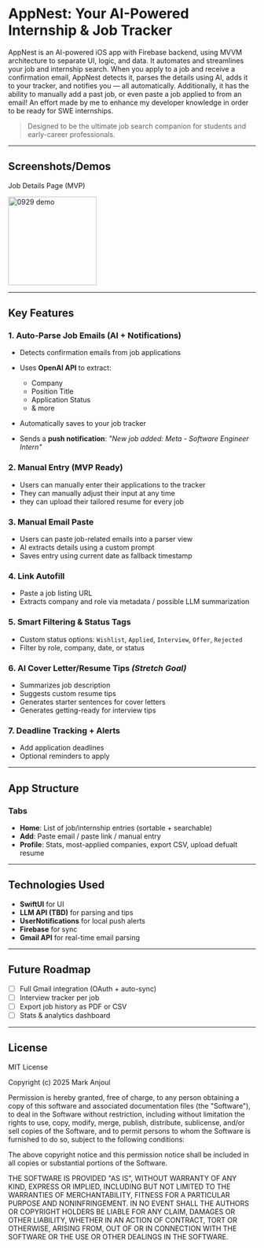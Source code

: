 # AppNest: Your AI-Powered Internship & Job Tracker

AppNest is an AI-powered iOS app with Firebase backend, using MVVM architecture to separate UI, logic, and data. It automates and streamlines your job and internship search. When you apply to a job and receive a confirmation email, AppNest detects it, parses the details using AI, adds it to your tracker, and notifies you — all automatically. Additionally, it has the ability to manually add a past job, or even paste a job applied to from an email! An effort made by me to enhance my developer knowledge in order to be ready for SWE internships.


> Designed to be the ultimate job search companion for students and early-career professionals.

---

## Screenshots/Demos
Job Details Page (MVP)

<img src="https://github.com/user-attachments/assets/e7c4a935-aaca-461a-b4fd-ee4d9c009efe" alt="0929 demo" width="180"/>


---

## Key Features

### 1. **Auto-Parse Job Emails (AI + Notifications)**

* Detects confirmation emails from job applications
* Uses **OpenAI API** to extract:

  * Company
  * Position Title
  * Application Status
  * & more
* Automatically saves to your job tracker
* Sends a **push notification**: *"New job added: Meta - Software Engineer Intern"*

### 2. **Manual Entry (MVP Ready)**

* Users can manually enter their applications to the tracker
* They can manually adjust their input at any time
* they can upload their tailored resume for every job


### 3. **Manual Email Paste**

* Users can paste job-related emails into a parser view
* AI extracts details using a custom prompt
* Saves entry using current date as fallback timestamp

### 4. **Link Autofill**

* Paste a job listing URL
* Extracts company and role via metadata / possible LLM summarization

### 5. **Smart Filtering & Status Tags**

* Custom status options: `Wishlist`, `Applied`, `Interview`, `Offer`, `Rejected`
* Filter by role, company, date, or status
  
### 6. **AI Cover Letter/Resume Tips** *(Stretch Goal)*

* Summarizes job description
* Suggests custom resume tips
* Generates starter sentences for cover letters
* Generates getting-ready for interview tips


### 7. **Deadline Tracking + Alerts**

* Add application deadlines
* Optional reminders to apply

---

## App Structure

### Tabs

* **Home**: List of job/internship entries (sortable + searchable)
* **Add**: Paste email / paste link / manual entry
* **Profile**: Stats, most-applied companies, export CSV, upload defualt resume

---

## Technologies Used

* **SwiftUI** for UI
* **LLM API (TBD)** for parsing and tips
* **UserNotifications** for local push alerts
* **Firebase** for sync
* **Gmail API** for real-time email parsing

---

## Future Roadmap

* [ ] Full Gmail integration (OAuth + auto-sync)
* [ ] Interview tracker per job
* [ ] Export job history as PDF or CSV
* [ ] Stats & analytics dashboard

---

## License

MIT License  

Copyright (c) 2025 Mark Anjoul  

Permission is hereby granted, free of charge, to any person obtaining a copy
of this software and associated documentation files (the "Software"), to deal
in the Software without restriction, including without limitation the rights
to use, copy, modify, merge, publish, distribute, sublicense, and/or sell
copies of the Software, and to permit persons to whom the Software is
furnished to do so, subject to the following conditions:

The above copyright notice and this permission notice shall be included in all
copies or substantial portions of the Software.

THE SOFTWARE IS PROVIDED "AS IS", WITHOUT WARRANTY OF ANY KIND, EXPRESS OR
IMPLIED, INCLUDING BUT NOT LIMITED TO THE WARRANTIES OF MERCHANTABILITY,
FITNESS FOR A PARTICULAR PURPOSE AND NONINFRINGEMENT. IN NO EVENT SHALL THE
AUTHORS OR COPYRIGHT HOLDERS BE LIABLE FOR ANY CLAIM, DAMAGES OR OTHER
LIABILITY, WHETHER IN AN ACTION OF CONTRACT, TORT OR OTHERWISE, ARISING FROM,
OUT OF OR IN CONNECTION WITH THE SOFTWARE OR THE USE OR OTHER DEALINGS IN THE
SOFTWARE.

